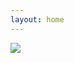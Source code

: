 ```yaml
---
layout: home
---
```


<img src="{{site.url}}/images/ascii-me.png" style="display: block; margin: auto;" />